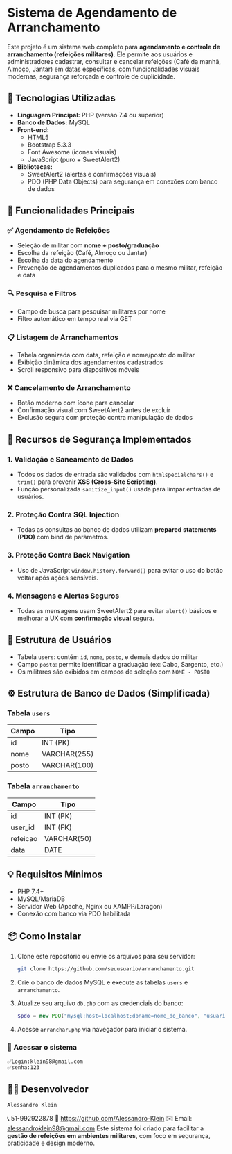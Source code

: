 
# Sistema de Agendamento de Arranchamento

Este projeto é um sistema web completo para **agendamento e controle de arranchamento (refeições militares)**. Ele permite aos usuários e administradores cadastrar, consultar e cancelar refeições (Café da manhã, Almoço, Jantar) em datas específicas, com funcionalidades visuais modernas, segurança reforçada e controle de duplicidade.

## 🧰 Tecnologias Utilizadas

- **Linguagem Principal:** PHP (versão 7.4 ou superior)
- **Banco de Dados:** MySQL
- **Front-end:**
  - HTML5
  - Bootstrap 5.3.3
  - Font Awesome (ícones visuais)
  - JavaScript (puro + SweetAlert2)
- **Bibliotecas:**
  - SweetAlert2 (alertas e confirmações visuais)
  - PDO (PHP Data Objects) para segurança em conexões com banco de dados

## 🎯 Funcionalidades Principais

### ✅ Agendamento de Refeições
- Seleção de militar com **nome + posto/graduação**
- Escolha da refeição (Café, Almoço ou Jantar)
- Escolha da data do agendamento
- Prevenção de agendamentos duplicados para o mesmo militar, refeição e data

### 🔍 Pesquisa e Filtros
- Campo de busca para pesquisar militares por nome
- Filtro automático em tempo real via GET

### 📋 Listagem de Arranchamentos
- Tabela organizada com data, refeição e nome/posto do militar
- Exibição dinâmica dos agendamentos cadastrados
- Scroll responsivo para dispositivos móveis

### ❌ Cancelamento de Arranchamento
- Botão moderno com ícone para cancelar
- Confirmação visual com SweetAlert2 antes de excluir
- Exclusão segura com proteção contra manipulação de dados

## 🔐 Recursos de Segurança Implementados

### 1. **Validação e Saneamento de Dados**
- Todos os dados de entrada são validados com `htmlspecialchars()` e `trim()` para prevenir **XSS (Cross-Site Scripting)**.
- Função personalizada `sanitize_input()` usada para limpar entradas de usuários.

### 2. **Proteção Contra SQL Injection**
- Todas as consultas ao banco de dados utilizam **prepared statements (PDO)** com bind de parâmetros.

### 3. **Proteção Contra Back Navigation**
- Uso de JavaScript `window.history.forward()` para evitar o uso do botão voltar após ações sensíveis.

### 4. **Mensagens e Alertas Seguros**
- Todas as mensagens usam SweetAlert2 para evitar `alert()` básicos e melhorar a UX com **confirmação visual** segura.

## 👤 Estrutura de Usuários

- Tabela `users`: contém `id`, `nome`, `posto`, e demais dados do militar
- Campo `posto`: permite identificar a graduação (ex: Cabo, Sargento, etc.)
- Os militares são exibidos em campos de seleção com `NOME - POSTO`

## ⚙️ Estrutura de Banco de Dados (Simplificada)

### Tabela `users`
| Campo      | Tipo         |
|------------|--------------|
| id         | INT (PK)     |
| nome       | VARCHAR(255) |
| posto      | VARCHAR(100) |

### Tabela `arranchamento`
| Campo      | Tipo         |
|------------|--------------|
| id         | INT (PK)     |
| user_id    | INT (FK)     |
| refeicao   | VARCHAR(50)  |
| data       | DATE         |

## 💡 Requisitos Mínimos

- PHP 7.4+
- MySQL/MariaDB
- Servidor Web (Apache, Nginx ou XAMPP/Laragon)
- Conexão com banco via PDO habilitada

## 📦 Como Instalar

1. Clone este repositório ou envie os arquivos para seu servidor:
   ```bash
   git clone https://github.com/seuusuario/arranchamento.git
   ```

2. Crie o banco de dados MySQL e execute as tabelas `users` e `arranchamento`.

3. Atualize seu arquivo `db.php` com as credenciais do banco:
   ```php
   $pdo = new PDO("mysql:host=localhost;dbname=nome_do_banco", "usuario", "senha");
   ```

4. Acesse `arranchar.php` via navegador para iniciar o sistema.

### 🔐 Acessar o sistema
    ✅Login:klein98@gmail.com
    ✅senha:123

## 👮‍♂️ Desenvolvedor
    Alessandro Klein
📞 51-992922878
🔗 https://github.com/Alessandro-Klein
✉️ Email: alessandroklein98@gmail.com
Este sistema foi criado para facilitar a **gestão de refeições em ambientes militares**, com foco em segurança, praticidade e design moderno.

